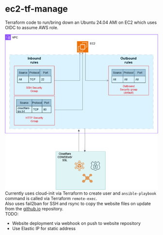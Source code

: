# ec2-tf-manage
Terraform code to run/bring down an Ubuntu 24.04 AMI on EC2 which uses OIDC to assume AWS role.

 ![Current architecture](/assets/architecture.png) \
Currently uses cloud-init via Terraform to create user and `ansible-playbook` command is called via Terraform `remote-exec`. \
Also uses fail2ban for SSH and rsync to copy the website files on update from the [github.io](https://github.com/miltosdoul/miltosdoul.github.io) repository. \
TODO:
 - Website deployment via webhook on push to website repository
 - Use Elastic IP for static address
